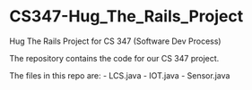 # CS347-Hug_The_Rails_Project
 Hug The Rails Project for CS 347 (Software Dev Process)

The repository contains the code for our CS 347 project.

The files in this repo are:
    - LCS.java
    - IOT.java
    - Sensor.java


